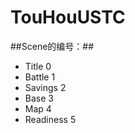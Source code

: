 # **TouHouUSTC**
##Scene的编号：##
- Title  0
 - Battle  1
 - Savings  2
 - Base  3
 - Map  4
 - Readiness  5

